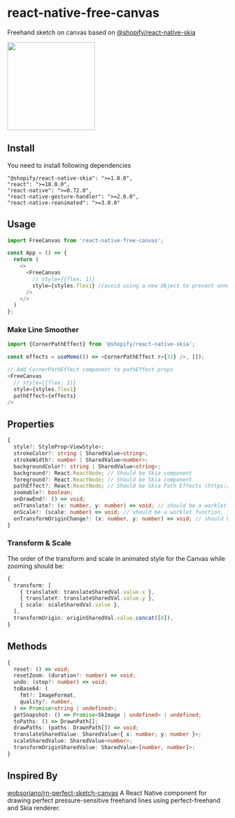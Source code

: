 # react-native-free-canvas
Freehand sketch on canvas based on  [@shopify/react-native-skia](https://github.com/shopify/react-native-skia)

<img src="https://github.com/user-attachments/assets/b8749961-5d4d-482c-aa6c-add5b0f5b654" width=200 />

## Install
You need to install following dependencies
```
"@shopify/react-native-skia": ">=1.0.0",
"react": ">=18.0.0",
"react-native": ">=0.72.0",
"react-native-gesture-handler": ">=2.0.0",
"react-native-reanimated": ">=3.0.0"
```

## Usage
```ts
import FreeCanvas from 'react-native-free-canvas';

const App = () => {
  return (
    <>
      <FreeCanvas
        // style={{flex: 1}} 
        style={styles.flex1} //avoid using a new Object to prevent unnecessary re-rendering
      />
    </>
  )
};

```

### Make Line Smoother
```ts
import {CornerPathEffect} from '@shopify/react-native-skia';

const effects = useMemo(() => <CornerPathEffect r={32} />, []);

// Add CornerPathEffect component to pathEffect props
<FreeCanvas
  // style={{flex: 1}}
  style={styles.flex1}
  pathEffect={effects} 
/>
```

## Properties
```ts
{
  style?: StyleProp<ViewStyle>;
  strokeColor?: string | SharedValue<string>;
  strokeWidth?: number | SharedValue<number>;
  backgroundColor?: string | SharedValue<string>;
  background?: React.ReactNode; // Should be Skia component
  foreground?: React.ReactNode; // Should be Skia component
  pathEffect?: React.ReactNode; // Should be Skia Path Effects (https://shopify.github.io/react-native-skia/docs/path-effects)
  zoomable?: boolean;
  onDrawEnd?: () => void;
  onTranslate?: (x: number, y: number) => void; // should be a worklet function, it runs on UI thread
  onScale?: (scale: number) => void; // should be a worklet function, it runs on UI thread
  onTransformOriginChange?: (x: number, y: number) => void; // should be a worklet function, it runs on UI thread
}
```

### Transform & Scale

The order of the transform and scale in animated style for the Canvas while zooming should be:

```ts
{
  transform: [
    { translateX: translateSharedVal.value.x },
    { translateY: translateSharedVal.value.y },
    { scale: scaleSharedVal.value },
  ],
  transformOrigin: originSharedVal.value.concat([0]),
}
```

## Methods
```ts
{
  reset: () => void;
  resetZoom: (duration?: number) => void;
  undo: (step?: number) => void;
  toBase64: (
    fmt?: ImageFormat,
    quality?: number,
  ) => Promise<string | undefined>;
  getSnapshot: () => Promise<SkImage | undefined> | undefined;
  toPaths: () => DrawnPath[];
  drawPaths: (paths: DrawnPath[]) => void;
  translateSharedValue: SharedValue<{ x: number; y: number }>;
  scaleSharedValue: SharedValue<number>;
  transformOriginSharedValue: SharedValue<[number, number]>;
}
```

## Inspired By
[wobsoriano/rn-perfect-sketch-canvas](https://github.com/wobsoriano/rn-perfect-sketch-canvas) A React Native component for drawing perfect pressure-sensitive freehand lines using perfect-freehand and Skia renderer.
